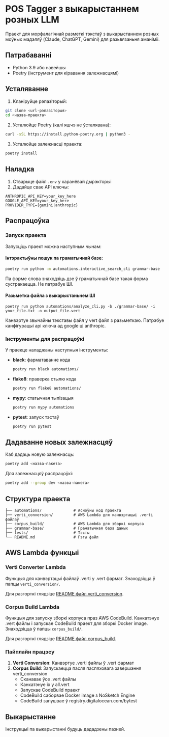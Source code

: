 # POS Tagger з выкарыстаннем розных LLM

Праект для морфалагічнай разметкі тэкстаў з выкарыстаннем розных моўных мадэляў (Claude, ChatGPT, Gemini) для разьвязаньня аманіміі.

## Патрабаванні

- Python 3.9 або навейшы
- Poetry (інструмент для кіравання залежнасцямі)

## Усталяванне

1. Кланіруйце рэпазіторый:
```bash
git clone <url-рэпазіторыя>
cd <назва-праекта>
```

2. Усталюйце Poetry (калі яшчэ не ўсталявана):
```bash
curl -sSL https://install.python-poetry.org | python3 -
```

3. Усталюйце залежнасці праекта:
```bash
poetry install
```

## Наладка

1. Стварыце файл `.env` у каранёвай дырэкторыі
2. Дадайце свае API ключы:
```
ANTHROPIC_API_KEY=your_key_here
GOOGLE_API_KEY=your_key_here
PROVIDER_TYPE={gemini|anthropic}
```

## Распрацоўка

### Запуск праекта

Запусціць праект можна наступным чынам:

#### Інтэрактыўны пошук па граматычнай базе:
```bash
poetry run python -m automations.interactive_search_cli grammar-base
```
Па форме слова знаходзіць дзе ў граматычнай базе такая форма сустракаецца. Не патрабуе ШІ.

#### Разьметка файла з выкарыстаньнем ШІ
```
poetry run python automations/analyze_cli.py -b ./grammar-base/ -i your_file.txt -o output_file.vert
```
Канвэртуе звычайны тэкставы файл у vert файл з разьметкаю. Патрэбуе канфігурацыі api ключа ад google ці anthropic.

### Інструменты для распрацоўкі

У праекце наладжаны наступныя інструменты:

- **black**: фарматаванне кода
  ```bash
  poetry run black automations/
  ```

- **flake8**: праверка стылю кода
  ```bash
  poetry run flake8 automations/
  ```

- **mypy**: статычная тыпізацыя
  ```bash
  poetry run mypy automations
  ```

- **pytest**: запуск тэстаў
  ```bash
  poetry run pytest
  ```

## Дадаванне новых залежнасцяў

Каб дадаць новую залежнасць:
```bash
poetry add <назва-пакета>
```

Для залежнасцяў распрацоўкі:
```bash
poetry add --group dev <назва-пакета>
```

## Структура праекта

```
├── automations/              # Асноўны код праекта
├── verti_conversion/         # AWS Lambda для канвэртацыі .verti файлаў
├── corpus_build/             # AWS Lambda для зборкі корпуса
├── grammar-base/             # Граматычная база даных
├── tests/                    # Тэсты
└── README.md                 # Гэты файл
```

## AWS Lambda функцыі

### Verti Converter Lambda

Функцыя для канвэртацыі файлаў .verti у .vert фармат. Знаходзіцца ў папцы `verti_conversion/`.

Для разгорткі глядзіце [README файл verti_conversion](./verti_conversion/README.md).

### Corpus Build Lambda

Функцыя для запуску зборкі корпуса праз AWS CodeBuild. Канкатэнуе .vert файлы і запускае CodeBuild праект для зборкі Docker image. Знаходзіцца ў папцы `corpus_build/`.

Для разгорткі глядзіце [README файл corpus_build](./corpus_build/README.md).

### Пайплайн працэсу

1. **Verti Conversion**: Канвэртуе .verti файлы ў .vert фармат
2. **Corpus Build**: Запускаецца пасля паспяховага завершэння verti_conversion
   - Сканавае ўсе .vert файлы
   - Канкатэнуе іх у all.vert
   - Запускае CodeBuild праект
   - CodeBuild саборвае Docker image з NoSketch Engine
   - CodeBuild запушвае ў registry.digitalocean.com/bytest

## Выкарыстанне

Інструкцыі па выкарыстанні будуць дададзены пазней. 